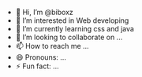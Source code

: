 - 👋 Hi, I’m @biboxz
- 👀 I’m interested in Web developing
- 🌱 I’m currently learning css and java
- 💞️ I’m looking to collaborate on ...
- 📫 How to reach me ...
- 😄 Pronouns: ...
- ⚡ Fun fact: ...

<!---
biboxz/biboxz is a ✨ special ✨ repository because its `README.md` (this file) appears on your GitHub profile.
You can click the Preview link to take a look at your changes.
--->
